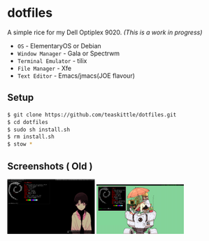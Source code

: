 # dotfiles

A simple rice for my Dell Optiplex 9020. _(This is a work in progress)_

* `OS` - ElementaryOS or Debian
* `Window Manager` - Gala or Spectrwm
* `Terminal Emulator` - tilix
* `File Manager` - Xfe
* `Text Editor` - Emacs/jmacs(JOE flavour)

## Setup
```bash
$ git clone https://github.com/teaskittle/dotfiles.git
$ cd dotfiles
$ sudo sh install.sh
$ rm install.sh
$ stow *
```

## Screenshots ( Old )
<img src="screenshots/screen1.png" alt="screen1" width="200"/>
<img src="screenshots/screen2.png" alt="screen2" width="200"/>
